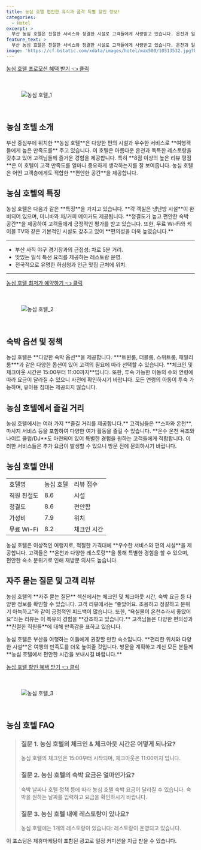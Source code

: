 ```yaml
---
title: 농심 호텔 편안한 휴식과 품격 특별 할인 정보!
categories:
  - Hotel
excerpt: >
  부산 농심 호텔은 친절한 서비스와 청결한 시설로 고객들에게 사랑받고 있습니다. 온천과 일식 레스토랑 등 즐길 거리도 풍부하며 가족 단위나 커플 여행객에게 안성맞춤입니다!
feature_text: >
  부산 농심 호텔은 친절한 서비스와 청결한 시설로 고객들에게 사랑받고 있습니다. 온천과 일식 레스토랑 등 즐길 거리도 풍부하며 가족 단위나 커플 여행객에게 안성맞춤입니다!
image: 'https://cf.bstatic.com/xdata/images/hotel/max500/10513532.jpg?k=5526f7cc4184fcfc43a75d8c0ef63f982f2569cccd4df5ef7221375f9031658d&o=&hp=1'
---
```


<p><a class="modoo-button" href="https://tinyurl.com/29cp36rz" rel="nofollow noopener">농심 호텔 프로모션 혜택 받기 👈 클릭</a></p><br/>
<figure class="image"><img alt="농심 호텔_1" src="https://cf.bstatic.com/xdata/images/hotel/max1024x768/39409238.jpg?k=051d0cc3e8916cca0ef5ea6c297f51e9f585808c081099accff6c5d6211bd639&amp;o=&amp;hp=1"/></figure><br/>

<h2 id="농심_호텔_소개">농심 호텔 소개</h2>
<p>부산 중심부에 위치한 **농심 호텔**은 다양한 편의 시설과 우수한 서비스로 **여행객들에게 높은 만족도를** 주고 있습니다. 이 호텔은 아름다운 온천과 독특한 레스토랑을 갖추고 있어 고객님들께 즐거운 경험을 제공합니다. 특히 **8점 이상의 높은 리뷰 평점**은 이 호텔이 고객 만족도를 얼마나 중요하게 생각하는지를 잘 보여줍니다. 농심 호텔은 어떤 고객층에게도 적합한 **편안한 공간**을 제공합니다.</p>
<h2 id="농심_호텔_특징">농심 호텔의 특징</h2>
<p>농심 호텔은 다음과 같은 **특징**을 가지고 있습니다. **각 객실은 냉난방 시설**이 완비되어 있으며, 미니바와 차/커피 메이커도 제공됩니다. **청결도가 높고 편안한 숙박 공간**을 제공하여 고객들에게 긍정적인 평가를 받고 있습니다. 또한, 무료 Wi-Fi와 케이블 TV와 같은 기본적인 시설도 갖추고 있어 **편의성을 더욱 높였습니다.**</p>
<hr/>
<ul>
<li>부산 사직 야구 경기장과의 근접성: 차로 5분 거리.</li>
<li>맛있는 일식 특선 요리를 제공하는 레스토랑 운영.</li>
<li>전국적으로 유명한 허심청과 인근 맛집 근처에 위치.</li>
</ul>
<hr/>
<p><a class="modoo-button" href="https://tinyurl.com/29cp36rz" rel="nofollow noopener">농심 호텔 최저가 예약하기 👈 클릭</a></p><br/>
<figure class="image"><img alt="농심 호텔_2" src="https://cf.bstatic.com/xdata/images/hotel/max500/10513532.jpg?k=5526f7cc4184fcfc43a75d8c0ef63f982f2569cccd4df5ef7221375f9031658d&amp;o=&amp;hp=1"/></figure><br/>
<h2 id="숙박_옵션_및_정책">숙박 옵션 및 정책</h2>
<p>농심 호텔은 **다양한 숙박 옵션**을 제공합니다. ***트윈룸, 더블룸, 스위트룸, 패밀리룸***과 같은 다양한 옵션이 있어 고객의 필요에 따라 선택할 수 있습니다. **체크인 및 체크아웃 시간은 15:00부터 11:00까지**입니다. 또한, 투숙 가능한 아동의 수와 연령에 따라 요금이 달라질 수 있으니 사전에 확인하시기 바랍니다. 모든 연령의 아동이 투숙 가능하며, 유아용 침대는 제공되지 않습니다.</p>
<h2 id="농심_호텔_즐길거리">농심 호텔에서 즐길 거리</h2>
<p>농심 호텔에서는 여러 가지 **즐길 거리를 제공합니다.** 고객님들은 **스파와 온천**, 마사지 서비스 등을 포함하여 다양한 여가 활동을 즐길 수 있습니다. **온수 온천 욕조와 나이트 클럽/DJ**도 마련되어 있어 특별한 경험을 원하는 고객들에게 적합합니다. 이러한 서비스들은 추가 요금이 발생할 수 있으니 방문 전에 문의하시기 바랍니다.</p>
<h2 id="농심_호텔_안내">농심 호텔 안내</h2>
<table>
<tr>
<td>호텔명</td>
<td>농심 호텔</td>
<td>리뷰 점수</td>
</tr>
<tr>
<td>직원 친절도</td>
<td>8.6</td>
<td>시설</td>
</tr>
<tr>
<td>청결도</td>
<td>8.6</td>
<td>편안함</td>
</tr>
<tr>
<td>가성비</td>
<td>7.9</td>
<td>위치</td>
</tr>
<tr>
<td>무료 Wi-Fi</td>
<td>8.2</td>
<td>체크인 시간</td>
</tr>
</table>
<p>농심 호텔은 이상적인 여행지로, 적절한 가격대에 **우수한 서비스와 편의 시설**을 제공합니다. 고객들은 **온천과 다양한 레스토랑**을 통해 특별한 경험을 할 수 있으며, 편안한 숙소 분위기로 인해 재방문 의사도 높습니다.</p>
<h2 id="자주_묻는_질문_및_리뷰">자주 묻는 질문 및 고객 리뷰</h2>
<p>농심 호텔의 **자주 묻는 질문** 섹션에서는 체크인 및 체크아웃 시간, 숙박 요금 등 다양한 정보를 확인할 수 있습니다. 고객 리뷰에서는 “좋았어요. 조용하고 정갈하고 분위기 아늑하고”와 같이 긍정적인 피드백이 많습니다. 또한, “욕실물이 온천수라서 좋았어요”라는 리뷰는 이 특유의 경험을 **강조하고 있습니다.** 고객님들은 다양한 편의성과 **친절한 직원들**에 대해 만족감을 표하고 있습니다.</p>
<p>농심 호텔은 부산을 여행하는 이들에게 권장할 만한 숙소입니다. **편리한 위치와 다양한 시설**은 여행의 만족도를 더욱 높여줄 것입니다. 방문을 계획하고 계신 모든 분들께 **농심 호텔에서 편안한 시간을 보내시길 바랍니다.**</p>

<p><a class="modoo-button" href="https://tinyurl.com/29cp36rz" rel="nofollow noopener">농심 호텔 할인 혜택 받기 👈 클릭</a></p><br>

<figure class="image"><img src="https://cf.bstatic.com/xdata/images/hotel/max500/39409525.jpg?k=49feb02c1678e3fa3528e5e40b625a0680fcbdb93a023eb5ae15350c9b1ba50a&o=&hp=1" alt="농심 호텔_3"></figure><br>
<h2 id="농심 호텔_FAQ">농심 호텔 FAQ</h2>
<div itemscope="" itemtype="https://schema.org/FAQPage"> <blockquote> <div itemscope="" itemprop="mainEntity" itemtype="https://schema.org/Question"> <h3 id="질문_1" itemprop="name">질문 1. 농심 호텔의 체크인 & 체크아웃 시간은 어떻게 되나요?</h3> <div itemscope="" itemprop="acceptedAnswer" itemtype="https://schema.org/Answer"> <span itemprop="text"> <p>농심 호텔의 체크인은 15:00부터 시작되며, 체크아웃은 11:00까지 입니다.</p> </span> </div> </div> <div itemscope="" itemprop="mainEntity" itemtype="https://schema.org/Question"> <h3 id="질문_2" itemprop="name">질문 2. 농심 호텔의 숙박 요금은 얼마인가요?</h3> <div itemscope="" itemprop="acceptedAnswer" itemtype="https://schema.org/Answer"> <span itemprop="text"> <p>숙박 날짜나 호텔 정책 등에 따라 농심 호텔 숙박 요금이 달라질 수 있습니다. 숙박을 원하는 날짜를 입력하고 요금을 확인하시기 바랍니다.</p> </span> </div> </div> <div itemscope="" itemprop="mainEntity" itemtype="https://schema.org/Question"> <h3 id="질문_3" itemprop="name">질문 3. 농심 호텔 내에 레스토랑이 있나요?</h3> <div itemscope="" itemprop="acceptedAnswer" itemtype="https://schema.org/Answer"> <span itemprop="text"> <p>농심 호텔에는 1개의 레스토랑이 있습니다: 레스토랑이 운영되고 있습니다.</p> </span> </div> </div> </blockquote> </div><p>이 포스팅은 제휴마케팅이 포함된 광고로 일정 커미션을 지급 받을 수 있습니다.</p>

